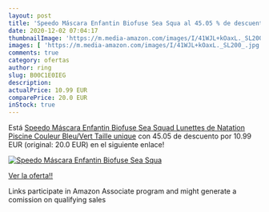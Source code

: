 ```yaml
---
layout: post
title: 'Speedo Máscara Enfantin Biofuse Sea Squa al 45.05 % de descuento'
date: 2020-12-02 07:04:17
thumbnailImage: 'https://m.media-amazon.com/images/I/41WJL+kOaxL._SL200_.jpg'
images: [ 'https://m.media-amazon.com/images/I/41WJL+kOaxL._SL200_.jpg' ]
comments: true
category: ofertas
author: ring
slug: B00C1E0IEG
description:
actualPrice: 10.99 EUR
comparePrice: 20.0 EUR
inStock: true
---
```


Está [Speedo Máscara Enfantin Biofuse Sea Squad Lunettes de Natation Piscine  Couleur Bleu/Vert  Taille unique](https://www.amazon.fr/dp/B00C1E0IEG/?tag=tolees0d-21) con 45.05 de descuento por 10.99 EUR (original: 20.0 EUR) en el siguiente enlace!

[![Speedo Máscara Enfantin Biofuse Sea Squa](https://m.media-amazon.com/images/I/41WJL+kOaxL._SL200_.jpg)](https://www.amazon.fr/dp/B00C1E0IEG/?tag=tolees0d-21)

[Ver la oferta!!](https://www.amazon.fr/dp/B00C1E0IEG/?tag=tolees0d-21)

Links participate in Amazon Associate program and might generate a comission on qualifying sales


